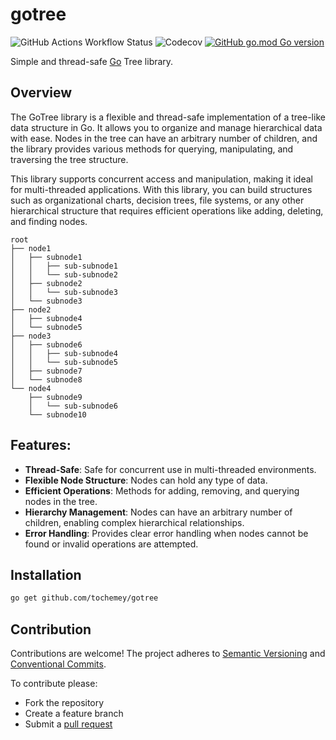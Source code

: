 # gotree

![GitHub Actions Workflow Status](https://img.shields.io/github/actions/workflow/status/Tochemey/gotree/build.yml)
![Codecov](https://img.shields.io/codecov/c/github/tochemey/gotree)
[![GitHub go.mod Go version](https://badges.chse.dev/github/go-mod/go-version/Tochemey/gotree)](https://go.dev/doc/install)

Simple and thread-safe [Go](https://go.dev/) Tree library.

## Overview

The GoTree library is a flexible and thread-safe implementation of a tree-like data structure in Go. 
It allows you to organize and manage hierarchical data with ease. 
Nodes in the tree can have an arbitrary number of children, and the library provides various methods for querying, manipulating, and traversing the tree structure. 

This library supports concurrent access and manipulation, making it ideal for multi-threaded applications.
With this library, you can build structures such as organizational charts, decision trees, file systems, or any other hierarchical structure that requires efficient operations like adding, deleting, and finding nodes.

```
root
├── node1
│   ├── subnode1
│   │   ├── sub-subnode1
│   │   └── sub-subnode2
│   ├── subnode2
│   │   └── sub-subnode3
│   └── subnode3
├── node2
│   ├── subnode4
│   └── subnode5
├── node3
│   ├── subnode6
│   │   ├── sub-subnode4
│   │   └── sub-subnode5
│   ├── subnode7
│   └── subnode8
└── node4
    ├── subnode9
    │   └── sub-subnode6
    └── subnode10
```

## Features:

- **Thread-Safe**: Safe for concurrent use in multi-threaded environments.
- **Flexible Node Structure**: Nodes can hold any type of data.
- **Efficient Operations**: Methods for adding, removing, and querying nodes in the tree.
- **Hierarchy Management**: Nodes can have an arbitrary number of children, enabling complex hierarchical relationships.
- **Error Handling**: Provides clear error handling when nodes cannot be found or invalid operations are attempted.

## Installation

```bash
go get github.com/tochemey/gotree
```

## Contribution

Contributions are welcome!
The project adheres to [Semantic Versioning](https://semver.org)
and [Conventional Commits](https://www.conventionalcommits.org/en/v1.0.0/).

To contribute please:

- Fork the repository
- Create a feature branch
- Submit a [pull request](https://help.github.com/articles/using-pull-requests)